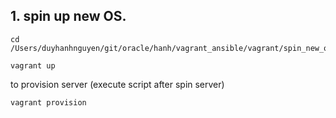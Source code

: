 
## 1. spin up new OS.

    cd /Users/duyhanhnguyen/git/oracle/hanh/vagrant_ansible/vagrant/spin_new_os
  
    vagrant up
  
to provision server (execute script after spin server)
  
    vagrant provision
